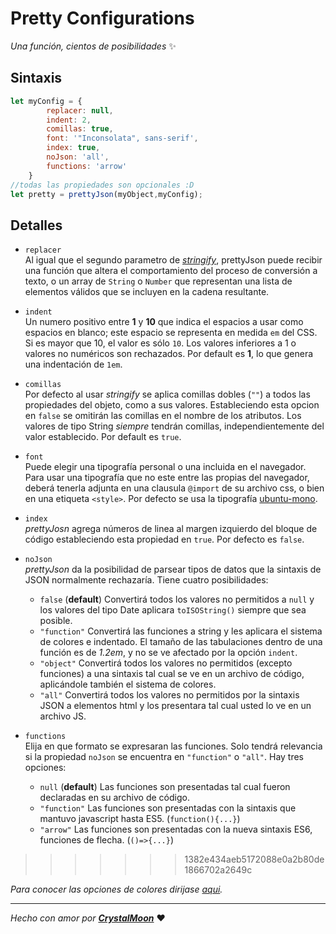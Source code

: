 # Pretty Configurations
_Una función, cientos de posibilidades_ :sparkles:

## Sintaxis
```javascript
let myConfig = {
		replacer: null,
		indent: 2,
		comillas: true,
		font: '"Inconsolata", sans-serif',
		index: true,
		noJson: 'all', 
		functions: 'arrow'
	}
//todas las propiedades son opcionales :D
let pretty = prettyJson(myObject,myConfig);
```
## Detalles
- `replacer`  
Al igual que el segundo parametro de [_stringify_](https://developer.mozilla.org/es/docs/Web/JavaScript/Referencia/Objetos_globales/JSON/stringify#Par%C3%A1metros), prettyJson puede recibir una función que altera el comportamiento del proceso de conversión a  texto, o un array de `String` o `Number` que representan una lista de elementos válidos que se incluyen en la cadena resultante.

- `indent`  
Un numero positivo entre **1** y **10** que indica el espacios a usar como espacios en blanco; este espacio se representa en medida `em` del CSS. Si es mayor que 10, el valor es sólo `10`. Los valores inferiores a 1 o valores no numéricos son rechazados. Por default es **1**, lo que genera una indentación de `1em`.

- `comillas`  
Por defecto al usar _stringify_ se aplica comillas dobles (`""`) a todos las propiedades del objeto, como a sus valores. Estableciendo esta opcion en `false` se omitirán las comillas en el nombre de los atributos. Los valores de tipo String _siempre_ tendrán comillas, independientemente del valor establecido. Por default es `true`.

- `font`  
Puede elegir una tipografía personal o una incluida en el navegador. Para usar una tipografía que no este entre las propias del navegador, deberá tenerla adjunta en una clausula `@import` de su archivo css, o bien en una etiqueta `<style>`. Por defecto se usa la tipografía [ubuntu-mono](https://fonts.google.com/specimen/Ubuntu+Mono).

- `index`  
_prettyJosn_ agrega números de linea al margen izquierdo del bloque de código estableciendo esta propiedad en `true`. Por defecto es `false`.

- `noJson`  
_prettyJson_ da la posibilidad de parsear tipos de datos que la sintaxis de JSON normalmente rechazaría. Tiene cuatro posibilidades:
    * `false` (**default**) Convertirá todos los valores no permitidos a `null` y los valores del tipo Date aplicara `toISOString()` siempre que sea posible.
    * `"function"` Convertirá las funciones a string y les aplicara el sistema de colores e indentado. El tamaño de las tabulaciones dentro de una función es de _1.2em_, y no se ve afectado por la opción `indent`.
    * `"object"` Convertirá todos los valores no permitidos (excepto funciones) a una sintaxis tal cual se ve en un archivo de código, aplicándole también el sistema de colores.
    * `"all"` Convertirá todos los valores no permitidos por la sintaxis JSON a elementos html y los presentara tal cual usted lo ve en un archivo JS.

- `functions`  
Elija en que formato se expresaran las funciones. Solo tendrá relevancia si la propiedad `noJson` se encuentra en `"function"` o `"all"`. Hay tres opciones:
    * `null` (**default**) Las funciones son presentadas tal cual fueron declaradas en su archivo de código.
    * `"function"` Las funciones son presentadas con la sintaxis que mantuvo javascript hasta ES5. (`function(){...}`)
    * `"arrow"` Las funciones son presentadas con la nueva sintaxis ES6, funciones de flecha. (`()=>{...}`)
>>>>>>> 1382e434aeb5172088e0a2b80de1866702a2649c

_Para conocer las opciones de colores dirijase [aqui](../css/readme.md)._

---

_Hecho con amor por [**CrystalMoon**](https://www.linkedin.com/in/perla-stto/)_ :heart:
